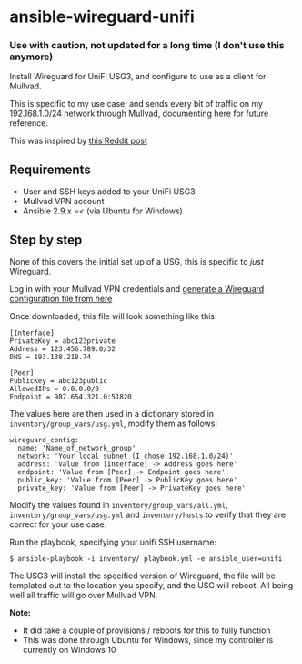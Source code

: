 # ansible-wireguard-unifi

### Use with caution, not updated for a long time (I don't use this anymore)

Install Wireguard for UniFi USG3, and configure to use as a client for Mullvad.

This is specific to my use case, and sends every bit of traffic on my 192.168.1.0/24 network through Mullvad, documenting here for future reference.

This was inspired by [this Reddit post](https://www.reddit.com/r/Ubiquiti/comments/dltf4e/wireguard_vpn_policy_routing_on_a_usg/)
## Requirements

- User and SSH keys added to your UniFi USG3
- Mullvad VPN account
- Ansible 2.9.x =< (via Ubuntu for Windows)

## Step by step

None of this covers the initial set up of a USG, this is specific to *just* Wireguard.

Log in with your Mullvad VPN credentials and [generate a Wireguard configuration file from here](https://mullvad.net/en/download/wireguard-config/)

Once downloaded, this file will look something like this:
```
[Interface]
PrivateKey = abc123private
Address = 123.456.789.0/32
DNS = 193.138.218.74

[Peer]
PublicKey = abc123public
AllowedIPs = 0.0.0.0/0
Endpoint = 987.654.321.0:51820
```

The values here are then used in a dictionary stored in `inventory/group_vars/usg.yml`, modify them as follows:
```
wireguard_config:
  name: 'Name_of_network_group'
  network: 'Your local subnet (I chose 192.168.1.0/24)'
  address: 'Value from [Interface] -> Address goes here'
  endpoint: 'Value from [Peer] -> Endpoint goes here'
  public_key: 'Value from [Peer] -> PublicKey goes here'
  private_key: 'Value from [Peer] -> PrivateKey goes here'
```

Modify the values found in `inventory/group_vars/all.yml`, `inventory/group_vars/usg.yml` and `inventory/hosts` to verify that they are correct for your use case.

Run the playbook, specifying your unifi SSH username:

`$ ansible-playbook -i inventory/ playbook.yml -e ansible_user=unifi`

The USG3 will install the specified version of Wireguard, the file will be templated out to the location you specify, and the USG will reboot. All being well all traffic will go over Mullvad VPN.

**Note:**
  - It did take a couple of provisions / reboots for this to fully function
  - This was done through Ubuntu for Windows, since my controller is currently on Windows 10
